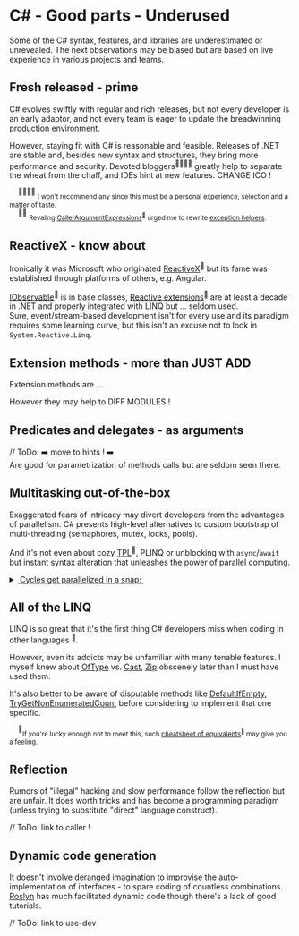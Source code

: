 # C# - Good parts - Underused

Some of the C# syntax, features, and libraries are underestimated or unrevealed. The next observations may be biased but are based on live experience in various projects and teams.

## Fresh released - prime

C# evolves swiftly with regular and rich releases, but not every developer is an early adaptor, and not every team is eager to update the breadwinning production environment.

However, staying fit with C# is reasonable and feasible. Releases of .NET  are stable and, besides new syntax and structures, they bring more performance and security. 
Devoted bloggers<sup>👨‍👩‍👧‍👦</sup> greatly help to separate the wheat from the chaff, and IDEs hint at new features. CHANGE ICO !

&nbsp;&nbsp;&nbsp;&nbsp;<sup>👨‍👩‍👧‍👦</sup> <sub>I won't recommend any since this must be a personal experience, selection and a matter of taste.</sub>\
&nbsp;&nbsp;&nbsp;&nbsp;<sup>🙋‍♂️</sup> <sub>Revaling [CallerArgumentExpressions](https://learn.microsoft.com/en-us/dotnet/csharp/language-reference/proposals/csharp-10.0/caller-argument-expression)<sup>🔗</sup> urged me to rewrite [exception helpers](https://github.com/Kyriosity/use-dev/tree/main/src/TuttiFrutti/AbcExt/Errors).</sub>

## ReactiveX - know about

Ironically it was Microsoft who originated [ReactiveX](https://reactivex.io/)<sup>🔗</sup> but its fame was established through platforms of others, e.g. Angular.

[IObservable](https://docs.microsoft.com/en-us/dotnet/api/system.iobservable-1)<sup>🔗</sup> is in base classes, [Reactive extensions](https://github.com/dotnet/reactive)<sup>🔗</sup> are at least a decade in .NET and properly integrated with LINQ but ... seldom used.\
Sure, event/stream-based development isn't for every use and its paradigm requires some learning curve, but this isn't an excuse not to look in `System.Reactive.Linq`.

## Extension methods - more than JUST ADD

Extension methods are ...

However they may help to DIFF MODULES !

## Predicates and delegates - as arguments

// ToDo: ➡️ move to hints ! ➡️ \
Are good for parametrization of methods calls but are seldom seen there.

## Multitasking out-of-the-box

Exaggerated fears of intricacy may divert developers from the advantages of parallelism. C# presents high-level alternatives to custom bootstrap of multi-threading (semaphores, mutex, locks, pools). 

And it's not even about cozy [TPL](https://docs.microsoft.com/en-us/dotnet/standard/parallel-programming/task-parallel-library-tpl)<sup>🔗</sup>, PLINQ or unblocking with `async`/`await` but instant syntax alteration that unleashes the power of parallel computing.

<details>
   <summary><ins>&nbsp;Cycles get parallelized in a snap:&nbsp;</ins></summary>
   
```diff
   var nats = Enumerable.Range(1, 28_000_000).ToArray();
-  foreach (var item in nats) 
-    CalcHard(item);
+  Parallel.ForEach(nats, CalcHard); // must be faster on casual PC

static void CalcHard(int nat) {
   using var sha = SHA512.Create();
   _ = sha.ComputeHash(Encoding.UTF8.GetBytes(((int)Math.Sqrt(nat) / Math.Atan2(nat, nat)).ToString()));
 }

```

</details>

## All of the LINQ

LINQ is so great that it's the first thing C# developers miss when coding in other languages&nbsp;<sup>:thought_balloon:</sup>. 

However, even its addicts may be unfamiliar with many tenable features. I myself knew about [OfType](https://learn.microsoft.com/en-us/dotnet/api/system.linq.enumerable.oftype) vs. [Cast](https://learn.microsoft.com/en-us/dotnet/api/system.linq.enumerable.cast), [Zip](https://learn.microsoft.com/dotnet/api/system.linq.enumerable.zip) obscenely later than I must have used them.

It's also better to be aware of disputable methods like [DefaultIfEmpty](https://learn.microsoft.com/dotnet/api/system.linq.enumerable.defaultifempty), [TryGetNonEnumeratedCount](https://learn.microsoft.com/dotnet/api/system.linq.enumerable.trygetnonenumeratedcount) before considering to implement that one specific.

&nbsp;&nbsp;&nbsp;&nbsp;<sup>:thought_balloon:</sup><sub>If you're lucky enough not to meet this, such [cheatsheet of equivalents](https://www.garethrepton.com/TypeScript-equivalents-for-DotNet-Linq-functions/)<sup>🔗</sup> may give you a feeling.</sub>

## Reflection

Rumors of "illegal" hacking and slow performance follow the reflection but are unfair. It does worth tricks and has become a programming paradigm (unless trying to substitute "direct" language construct). 

// ToDo: link to caller !

## Dynamic code generation

It doesn't involve deranged imagination to improvise the auto-implementation of interfaces - to spare coding of countless combinations. [Roslyn](https://github.com/dotnet/roslyn) has  much facilitated dynamic code though there's a lack of good tutorials.

// ToDo: link to use-dev
